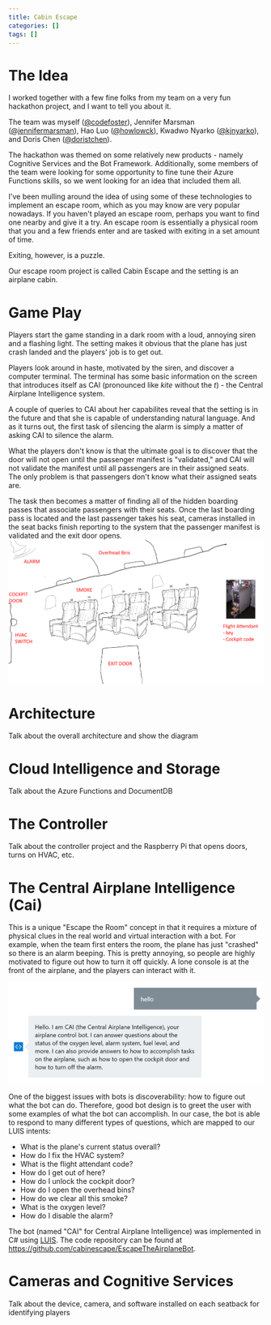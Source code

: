 ```yaml
---
title: Cabin Escape
categories: []
tags: []
---
```


# The Idea
<!-- Jeremy -->
I worked together with a few fine folks from my team on a very fun hackathon project, and I want to tell you about it.

The team was myself ([@codefoster](http://twitter.com/codefoster)), Jennifer Marsman ([@jennifermarsman](http://twitter.com/jennifermarsman)), Hao Luo ([@howlowck](http://twitter.com/howlowck)), Kwadwo Nyarko ([@kjnyarko](http://twitter.com/kjnyarko)), and Doris Chen ([@doristchen](http://twitter.com/doristchen)).

The hackathon was themed on some relatively new products - namely Cognitive Services and the Bot Framework. Additionally, some members of the team were looking for some opportunity to fine tune their Azure Functions skills, so we went looking for an idea that included them all.

I've been mulling around the idea of using some of these technologies to implement an escape room, which as you may know are very popular nowadays. If you haven't played an escape room, perhaps you want to find one nearby and give it a try. An escape room is essentially a physical room that you and a few friends enter and are tasked with exiting in a set amount of time.

Exiting, however, is a puzzle. 

Our escape room project is called Cabin Escape and the setting is an airplane cabin.

# Game Play
<!-- Jeremy -->
Players start the game standing in a dark room with a loud, annoying siren and a flashing light. The setting makes it obvious that the plane has just crash landed and the players' job is to get out.

Players look around in haste, motivated by the siren, and discover a computer terminal. The terminal has some basic information on the screen that introduces itself as CAI (pronounced like _kite_ without the _t_) - the Central Airplane Intelligence system.

A couple of queries to CAI about her capabilites reveal that the setting is in the future and that she is capable of understanding natural language. And as it turns out, the first task of silencing the alarm is simply a matter of asking CAI to silence the alarm.

What the players don't know is that the ultimate goal is to discover that the door will not open until the passenger manifest is "validated," and CAI will not validate the manifest until all passengers are in their assigned seats. The only problem is that passengers don't know what their assigned seats are.

The task then becomes a matter of finding all of the hidden boarding passes that associate passengers with their seats. Once the last boarding pass is located and the last passenger takes his seat, cameras installed in the seat backs finish reporting to the system that the passenger manifest is validated and the exit door opens. 
![cabin](../files/cabinescape_01.png)

# Architecture
<!-- Jeremy -->
Talk about the overall architecture and show the diagram

# Cloud Intelligence and Storage
<!-- Kwadwo -->
Talk about the Azure Functions and DocumentDB

# The Controller
<!-- Jeremy -->
Talk about the controller project and the Raspberry Pi that opens doors, turns on HVAC, etc.

# The Central Airplane Intelligence (Cai)
<!-- Jennifer -->
This is a unique "Escape the Room" concept in that it requires a mixture of physical clues in the real world and virtual interaction with a bot.  For example, when the team first enters the room, the plane has just "crashed" so there is an alarm beeping.  This is pretty annoying, so people are highly motivated to figure out how to turn it off quickly.  A lone console is at the front of the airplane, and the players can interact with it.  

![CAI Welcome Screen](../files/cabinescape_CaiWelcome.jpg)

One of the biggest issues with bots is discoverability: how to figure out what the bot can do.  Therefore, good bot design is to greet the user with some examples of what the bot can accomplish.  In our case, the bot is able to respond to many different types of questions, which are mapped to our LUIS intents:
* What is the plane's current status overall?
* How do I fix the HVAC system?
* What is the flight attendant code?
* How do I get out of here?  
* How do I unlock the cockpit door?
* How do I open the overhead bins?
* How do we clear all this smoke?
* What is the oxygen level?
* How do I disable the alarm?  

The bot (named "CAI" for Central Airplane Intelligence) was implemented in C# using [LUIS](http://luis.ai).  The code repository can be found at https://github.com/cabinescape/EscapeTheAirplaneBot.  


# Cameras and Cognitive Services
<!-- Hao -->
Talk about the device, camera, and software installed on each seatback for identifying players